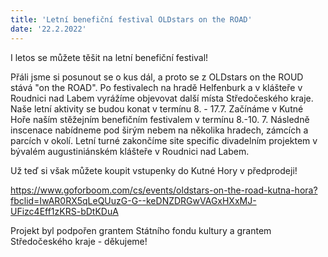 ```yaml
---
title: 'Letní benefiční festival OLDstars on the ROAD'
date: '22.2.2022'
---
```

I letos se můžete těšit na letní benefiční festival! 

Přáli jsme si posunout se o kus dál, a proto se z OLDstars on the ROUD stává "on the ROAD". Po festivalech na hradě Helfenburk a v klášteře v Roudnici nad Labem vyrážíme objevovat další místa Středočeského kraje. 
Naše letní aktivity se budou konat v termínu 8. - 17.7. Začínáme v Kutné Hoře naším stěžejním benefičním festivalem v termínu 8.-10. 7. Následně inscenace nabídneme pod širým nebem na několika hradech, zámcích a parcích v okolí. Letní turné zakončíme site specific divadelním projektem v bývalém augustiniánském klášteře v Roudnici nad Labem. 

Už teď si však můžete koupit vstupenky do Kutné Hory v předprodeji! 

https://www.goforboom.com/cs/events/oldstars-on-the-road-kutna-hora?fbclid=IwAR0RX5qLeQUuzG-G--keDNZDRGwVAGxHXxMJ-UFizc4Eff1zKRS-bDtKDuA 

Projekt byl podpořen grantem Státního fondu kultury a grantem Středočeského kraje - děkujeme!
